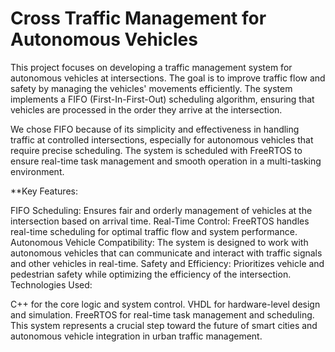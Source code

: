 # Cross Traffic Management for Autonomous Vehicles
This project focuses on developing a traffic management system for autonomous vehicles at intersections. The goal is to improve traffic flow and safety by managing the vehicles' movements efficiently. The system implements a FIFO (First-In-First-Out) scheduling algorithm, ensuring that vehicles are processed in the order they arrive at the intersection.

We chose FIFO because of its simplicity and effectiveness in handling traffic at controlled intersections, especially for autonomous vehicles that require precise scheduling. The system is scheduled with FreeRTOS to ensure real-time task management and smooth operation in a multi-tasking environment.

**Key Features:

FIFO Scheduling: Ensures fair and orderly management of vehicles at the intersection based on arrival time.
Real-Time Control: FreeRTOS handles real-time scheduling for optimal traffic flow and system performance.
Autonomous Vehicle Compatibility: The system is designed to work with autonomous vehicles that can communicate and interact with traffic signals and other vehicles in real-time.
Safety and Efficiency: Prioritizes vehicle and pedestrian safety while optimizing the efficiency of the intersection.
Technologies Used:

C++ for the core logic and system control.
VHDL for hardware-level design and simulation.
FreeRTOS for real-time task management and scheduling.
This system represents a crucial step toward the future of smart cities and autonomous vehicle integration in urban traffic management.
